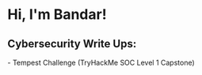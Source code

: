 <h1>Hi, I'm Bandar!</h1>

<h2>Cybersecurity Write Ups:</h2>
 - <href="https://github.com/bandarbb/Tempest/tree/main">Tempest Challenge (TryHackMe SOC Level 1 Capstone)</href>

<!---

- 👋 Hi, I’m @bandarbb
- 👀 I’m interested in ...
- 🌱 I’m currently learning ...
- 💞️ I’m looking to collaborate on ...
- 📫 How to reach me ...
- 😄 Pronouns: ...
- ⚡ Fun fact: ...


bandarbb/bandarbb is a ✨ special ✨ repository because its `README.md` (this file) appears on your GitHub profile.
You can click the Preview link to take a look at your changes.
--->
